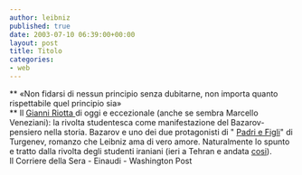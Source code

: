 ```yaml
---
author: leibniz
published: true
date: 2003-07-10 06:39:00+00:00
layout: post
title: Titolo
categories:
- web
---
```


 ** «Non fidarsi di nessun principio senza dubitarne,
non importa quanto rispettabile quel principio sia»   
** Il  [ Gianni Riotta ](http://www.corriere.it/edicola/index.jsp?path=ESTERI&doc=APRE)di oggi e eccezionale (anche se sembra Marcello Veneziani): la rivolta studentesca come manifestazione del Bazarov-pensiero nella storia. Bazarov e uno dei due protagonisti di " [ Padri e Figli](http://www.einaudi.it/einaudi/ita/catalogo/scheda.jsp?isbn=978880614002&ed=87)" di Turgenev, romanzo che Leibniz ama di vero amore. Naturalmente lo spunto e tratto dalla rivolta degli studenti iraniani (ieri a Tehran e andata  [ cosi](http://www.washingtonpost.com/wp-dyn/articles/A35107-2003Jul9.html)).   
Il Corriere della Sera - Einaudi - Washington Post
